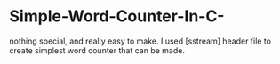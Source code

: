 # Simple-Word-Counter-In-C-
nothing special, and really easy to make. I used  [sstream] header file to create simplest word counter that can be made.

